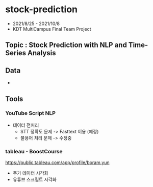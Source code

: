 # stock-prediction
- 2021/8/25 - 2021/10/8  
- KDT MultiCampus Final Team Project

## Topic : Stock Prediction with NLP and Time-Series Analysis

## Data
- 

## Tools

### YouTube Script NLP
- 데이터 전처리
  - STT 정확도 문제 -> Fasttext 이용 (예정)
  - 불용어 처리 문제 -> 수정중



### tableau - BoostCourse
https://public.tableau.com/app/profile/boram.yun
- 주가 데이터 시각화
- 유튜브 스크립트 시각화
